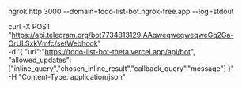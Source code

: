 

ngrok http 3000 --domain=todo-list-bot.ngrok-free.app --log=stdout


  curl -X POST "https://api.telegram.org/bot7734813129:AAqweqweqweqweGq2Ga-OrULSxkVmfc/setWebhook" \
     -d '{
           "url":"https://todo-list-bot-theta.vercel.app/api/bot",
           "allowed_updates":["inline_query","chosen_inline_result","callback_query","message"]
         }' \
     -H "Content-Type: application/json"